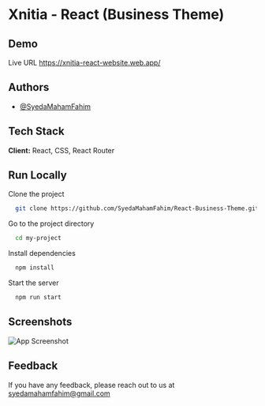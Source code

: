 
# Xnitia - React (Business Theme)




## Demo

Live URL
https://xnitia-react-website.web.app/


## Authors

- [@SyedaMahamFahim](https://github.com/SyedaMahamFahim/)


## Tech Stack

**Client:** React, CSS, React Router




## Run Locally

Clone the project

```bash
  git clone https://github.com/SyedaMahamFahim/React-Business-Theme.git
```

Go to the project directory

```bash
  cd my-project
```

Install dependencies

```bash
  npm install
```

Start the server

```bash
  npm run start
```



## Screenshots

![App Screenshot](https://user-images.githubusercontent.com/79671325/189000187-15390423-4322-478b-a109-dd1876395dc8.png)


## Feedback

If you have any feedback, please reach out to us at syedamahamfahim@gmail.com

